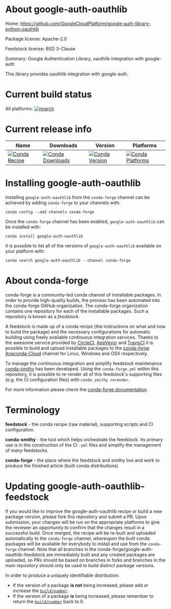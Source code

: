 About google-auth-oauthlib
==========================

Home: https://github.com/GoogleCloudPlatform/google-auth-library-python-oauthlib

Package license: Apache-2.0

Feedstock license: BSD 3-Clause

Summary: Google Authentication Library, oauthlib integration with google-auth

This library provides oauthlib integration with google-auth.

Current build status
====================

All platforms:
[![noarch](https://img.shields.io/circleci/project/github/conda-forge/google-auth-oauthlib-feedstock/master.svg?label=noarch)](https://circleci.com/gh/conda-forge/google-auth-oauthlib-feedstock)

Current release info
====================

| Name | Downloads | Version | Platforms |
| --- | --- | --- | --- |
| [![Conda Recipe](https://img.shields.io/badge/recipe-google--auth--oauthlib-green.svg)](https://anaconda.org/conda-forge/google-auth-oauthlib) | [![Conda Downloads](https://img.shields.io/conda/dn/conda-forge/google-auth-oauthlib.svg)](https://anaconda.org/conda-forge/google-auth-oauthlib) | [![Conda Version](https://img.shields.io/conda/vn/conda-forge/google-auth-oauthlib.svg)](https://anaconda.org/conda-forge/google-auth-oauthlib) | [![Conda Platforms](https://img.shields.io/conda/pn/conda-forge/google-auth-oauthlib.svg)](https://anaconda.org/conda-forge/google-auth-oauthlib) |

Installing google-auth-oauthlib
===============================

Installing `google-auth-oauthlib` from the `conda-forge` channel can be achieved by adding `conda-forge` to your channels with:

```
conda config --add channels conda-forge
```

Once the `conda-forge` channel has been enabled, `google-auth-oauthlib` can be installed with:

```
conda install google-auth-oauthlib
```

It is possible to list all of the versions of `google-auth-oauthlib` available on your platform with:

```
conda search google-auth-oauthlib --channel conda-forge
```


About conda-forge
=================

conda-forge is a community-led conda channel of installable packages.
In order to provide high-quality builds, the process has been automated into the
conda-forge GitHub organization. The conda-forge organization contains one repository
for each of the installable packages. Such a repository is known as a *feedstock*.

A feedstock is made up of a conda recipe (the instructions on what and how to build
the package) and the necessary configurations for automatic building using freely
available continuous integration services. Thanks to the awesome service provided by
[CircleCI](https://circleci.com/), [AppVeyor](http://www.appveyor.com/)
and [TravisCI](https://travis-ci.org/) it is possible to build and upload installable
packages to the [conda-forge](https://anaconda.org/conda-forge)
[Anaconda-Cloud](http://docs.anaconda.org/) channel for Linux, Windows and OSX respectively.

To manage the continuous integration and simplify feedstock maintenance
[conda-smithy](http://github.com/conda-forge/conda-smithy) has been developed.
Using the ``conda-forge.yml`` within this repository, it is possible to re-render all of
this feedstock's supporting files (e.g. the CI configuration files) with ``conda smithy rerender``.

For more information please check the [conda-forge documentation](https://conda-forge.org/docs/).

Terminology
===========

**feedstock** - the conda recipe (raw material), supporting scripts and CI configuration.

**conda-smithy** - the tool which helps orchestrate the feedstock.
                   Its primary use is in the construction of the CI ``.yml`` files
                   and simplify the management of *many* feedstocks.

**conda-forge** - the place where the feedstock and smithy live and work to
                  produce the finished article (built conda distributions)


Updating google-auth-oauthlib-feedstock
=======================================

If you would like to improve the google-auth-oauthlib recipe or build a new
package version, please fork this repository and submit a PR. Upon submission,
your changes will be run on the appropriate platforms to give the reviewer an
opportunity to confirm that the changes result in a successful build. Once
merged, the recipe will be re-built and uploaded automatically to the
`conda-forge` channel, whereupon the built conda packages will be available for
everybody to install and use from the `conda-forge` channel.
Note that all branches in the conda-forge/google-auth-oauthlib-feedstock are
immediately built and any created packages are uploaded, so PRs should be based
on branches in forks and branches in the main repository should only be used to
build distinct package versions.

In order to produce a uniquely identifiable distribution:
 * If the version of a package **is not** being increased, please add or increase
   the [``build/number``](http://conda.pydata.org/docs/building/meta-yaml.html#build-number-and-string).
 * If the version of a package **is** being increased, please remember to return
   the [``build/number``](http://conda.pydata.org/docs/building/meta-yaml.html#build-number-and-string)
   back to 0.